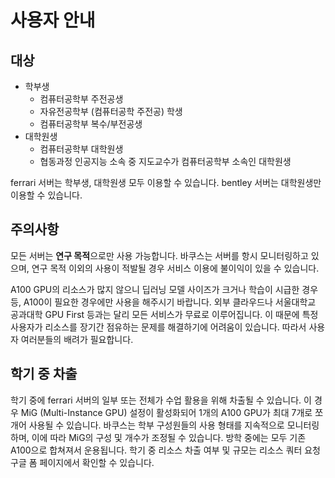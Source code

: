 # 사용자 안내

## 대상

- 학부생
  - 컴퓨터공학부 주전공생
  - 자유전공학부 (컴퓨터공학 주전공) 학생
  - 컴퓨터공학부 복수/부전공생
- 대학원생
  - 컴퓨터공학부 대학원생
  - 협동과정 인공지능 소속 중 지도교수가 컴퓨터공학부 소속인 대학원생

ferrari 서버는 학부생, 대학원생 모두 이용할 수 있습니다.
bentley 서버는 대학원생만 이용할 수 있습니다.

## 주의사항

모든 서버는 **연구 목적**으로만 사용 가능합니다. 바쿠스는 서버를 항시 모니터링하고 있으며, 연구 목적 이외의 사용이 적발될 경우 서비스 이용에 불이익이 있을 수 있습니다.

A100 GPU의 리소스가 많지 않으니 딥러닝 모델 사이즈가 크거나 학습이 시급한 경우 등, A100이 필요한 경우에만 사용을 해주시기 바랍니다. 외부 클라우드나 서울대학교 공과대학 GPU First 등과는 달리 모든 서비스가 무료로 이루어집니다. 이 때문에 특정 사용자가 리소스를 장기간 점유하는 문제를 해결하기에 어려움이 있습니다. 따라서 사용자 여러분들의 배려가 필요합니다.

## 학기 중 차출

학기 중에 ferrari 서버의 일부 또는 전체가 수업 활용을 위해 차출될 수 있습니다. 이 경우 MiG (Multi-Instance GPU) 설정이 활성화되어 1개의 A100 GPU가 최대 7개로 쪼개어 사용될 수 있습니다. 바쿠스는 학부 구성원들의 사용 형태를 지속적으로 모니터링하며, 이에 따라 MiG의 구성 및 개수가 조정될 수 있습니다. 방학 중에는 모두 기존 A100으로 합쳐져서 운용됩니다. 학기 중 리소스 차출 여부 및 규모는 리소스 쿼터 요청 구글 폼 페이지에서 확인할 수 있습니다.
